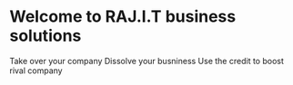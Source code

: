 # Welcome to RAJ.I.T  business solutions
Take over your company
Dissolve your busniness
Use the credit to boost rival company
